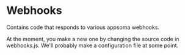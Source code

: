 # Webhooks
Contains code that responds to various appsoma webhooks.

At the moment, you make a new one by changing the source code in webhooks.js. We'll probably make a configuration file at some point.
